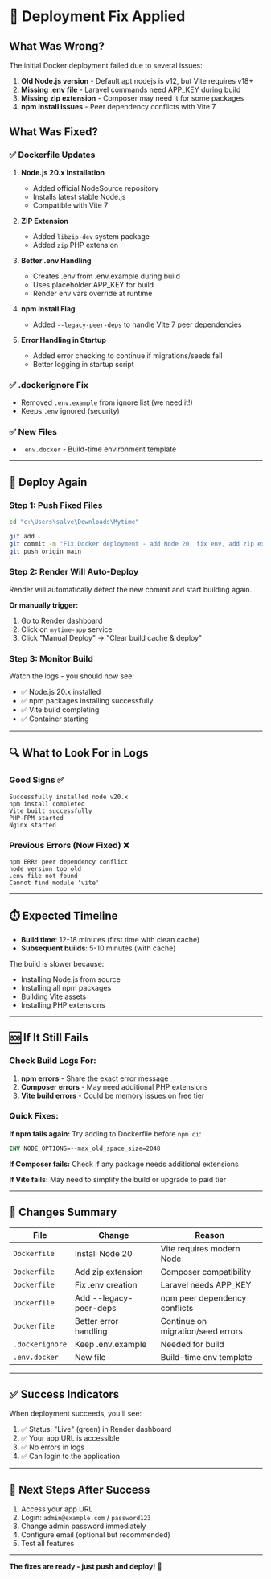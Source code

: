 # 🔧 Deployment Fix Applied

## What Was Wrong?

The initial Docker deployment failed due to several issues:

1. **Old Node.js version** - Default apt nodejs is v12, but Vite requires v18+
2. **Missing .env file** - Laravel commands need APP_KEY during build
3. **Missing zip extension** - Composer may need it for some packages
4. **npm install issues** - Peer dependency conflicts with Vite 7

## What Was Fixed?

### ✅ Dockerfile Updates

1. **Node.js 20.x Installation**
   - Added official NodeSource repository
   - Installs latest stable Node.js
   - Compatible with Vite 7

2. **ZIP Extension**
   - Added `libzip-dev` system package
   - Added `zip` PHP extension

3. **Better .env Handling**
   - Creates .env from .env.example during build
   - Uses placeholder APP_KEY for build
   - Render env vars override at runtime

4. **npm Install Flag**
   - Added `--legacy-peer-deps` to handle Vite 7 peer dependencies

5. **Error Handling in Startup**
   - Added error checking to continue if migrations/seeds fail
   - Better logging in startup script

### ✅ .dockerignore Fix

- Removed `.env.example` from ignore list (we need it!)
- Keeps `.env` ignored (security)

### ✅ New Files

- `.env.docker` - Build-time environment template

---

## 🚀 Deploy Again

### Step 1: Push Fixed Files

```bash
cd "c:\Users\salve\Downloads\Mytime"

git add .
git commit -m "Fix Docker deployment - add Node 20, fix env, add zip extension"
git push origin main
```

### Step 2: Render Will Auto-Deploy

Render will automatically detect the new commit and start building again.

**Or manually trigger:**
1. Go to Render dashboard
2. Click on `mytime-app` service
3. Click "Manual Deploy" → "Clear build cache & deploy"

### Step 3: Monitor Build

Watch the logs - you should now see:
- ✅ Node.js 20.x installed
- ✅ npm packages installing successfully
- ✅ Vite build completing
- ✅ Container starting

---

## 🔍 What to Look For in Logs

### Good Signs ✅

```
Successfully installed node v20.x
npm install completed
Vite built successfully
PHP-FPM started
Nginx started
```

### Previous Errors (Now Fixed) ❌

```
npm ERR! peer dependency conflict
node version too old
.env file not found
Cannot find module 'vite'
```

---

## ⏱️ Expected Timeline

- **Build time**: 12-18 minutes (first time with clean cache)
- **Subsequent builds**: 5-10 minutes (with cache)

The build is slower because:
- Installing Node.js from source
- Installing all npm packages
- Building Vite assets
- Installing PHP extensions

---

## 🆘 If It Still Fails

### Check Build Logs For:

1. **npm errors** - Share the exact error message
2. **Composer errors** - May need additional PHP extensions
3. **Vite build errors** - Could be memory issues on free tier

### Quick Fixes:

**If npm fails again:**
Try adding to Dockerfile before `npm ci`:
```dockerfile
ENV NODE_OPTIONS=--max_old_space_size=2048
```

**If Composer fails:**
Check if any package needs additional extensions

**If Vite fails:**
May need to simplify the build or upgrade to paid tier

---

## 📝 Changes Summary

| File | Change | Reason |
|------|--------|--------|
| `Dockerfile` | Install Node 20 | Vite requires modern Node |
| `Dockerfile` | Add zip extension | Composer compatibility |
| `Dockerfile` | Fix .env creation | Laravel needs APP_KEY |
| `Dockerfile` | Add --legacy-peer-deps | npm peer dependency conflicts |
| `Dockerfile` | Better error handling | Continue on migration/seed errors |
| `.dockerignore` | Keep .env.example | Needed for build |
| `.env.docker` | New file | Build-time env template |

---

## ✅ Success Indicators

When deployment succeeds, you'll see:

1. ✅ Status: "Live" (green) in Render dashboard
2. ✅ Your app URL is accessible
3. ✅ No errors in logs
4. ✅ Can login to the application

---

## 🎯 Next Steps After Success

1. Access your app URL
2. Login: `admin@example.com` / `password123`
3. Change admin password immediately
4. Configure email (optional but recommended)
5. Test all features

---

**The fixes are ready - just push and deploy!** 🚀
